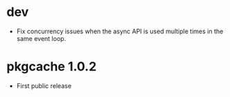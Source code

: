
# dev

* Fix concurrency issues when the async API is used multiple times in the
  same event loop.

# pkgcache 1.0.2

* First public release
